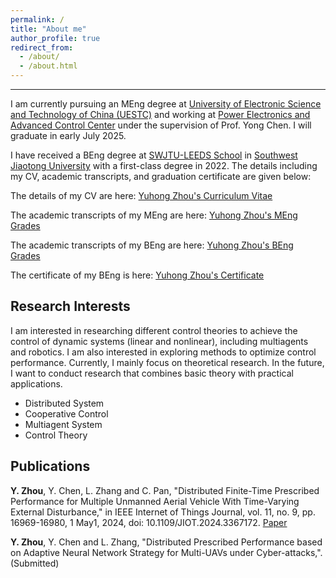 ```yaml
---
permalink: /
title: "About me"
author_profile: true
redirect_from: 
  - /about/
  - /about.html
---
```


------
I am currently pursuing an MEng degree at [University of Electronic Science and Technology of China (UESTC)](https://www.uestc.edu.cn/) and working at [Power Electronics and Advanced Control Center](https://www.auto.uestc.edu.cn/info/1032/2106.htm) under the supervision of Prof. Yong Chen. I will graduate in early July 2025.

I have received a BEng degree at [SWJTU-LEEDS School](https://leeds.swjtu.edu.cn/) in [Southwest Jiaotong University](https://www.swjtu.edu.cn/) with a first-class degree in 2022.
The details including my CV, academic transcripts, and graduation certificate are given below:



The details of my CV are here: [Yuhong Zhou's Curriculum Vitae](https://RainbowZhou17.github.io/files/YuhongZhou_CV.pdf)

The academic transcripts of my MEng are here: [Yuhong Zhou's MEng Grades](https://RainbowZhou17.github.io/files/YuhongZhou_MEng_Grades.pdf)

The academic transcripts of my BEng are here: [Yuhong Zhou's BEng Grades](https://RainbowZhou17.github.io/files/YuhongZhou_BEng_Grades.pdf)

The certificate of my BEng is here: [Yuhong Zhou's Certificate](https://RainbowZhou17.github.io/files/YuhongZhou_Certificate.pdf)

Research Interests
------
I am interested in researching different control theories to achieve the control of dynamic systems (linear and nonlinear), including multiagents and robotics. I am also interested in exploring methods to optimize control performance. Currently, I mainly focus on theoretical research. In the future, I want to conduct research that combines basic theory with practical applications.

  - Distributed System
  - Cooperative Control
  - Multiagent System
  - Control Theory

Publications
------
**Y. Zhou**, Y. Chen, L. Zhang and C. Pan, "Distributed Finite-Time Prescribed Performance for Multiple Unmanned Aerial Vehicle With Time-Varying External Disturbance," in IEEE Internet of Things Journal, vol. 11, no. 9, pp. 16969-16980, 1 May1, 2024, doi: 10.1109/JIOT.2024.3367172. [Paper](https://ieeexplore.ieee.org/document/10439983/)

**Y. Zhou**, Y. Chen and L. Zhang, "Distributed Prescribed Performance based on Adaptive Neural Network Strategy for Multi-UAVs under Cyber-attacks,". (Submitted)

